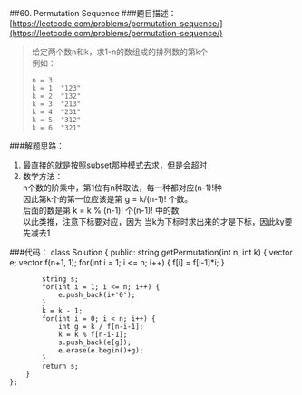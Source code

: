 ##60. Permutation Sequence 
###题目描述：[https://leetcode.com/problems/permutation-sequence/](https://leetcode.com/problems/permutation-sequence/)
> 给定两个数n和k，求1-n的数组成的排列数的第k个    
> 例如：
> 
>     n = 3
>     k = 1  "123"
>     k = 2  "132"
>     k = 3  "213"
>     k = 4  "231"
>     k = 5  "312"
>     k = 6  "321"

###解题思路：
1. 最直接的就是按照subset那种模式去求，但是会超时    
2. 数学方法：    
   n个数的阶乘中，第1位有n种取法，每一种都对应(n-1)!种    
   因此第k个的第一位应该是第 g = k/(n-1)! 个数。    
   后面的数是第 k = k % (n-1)! 个(n-1)! 中的数   
   以此类推，注意下标要对应，因为 当k为下标时求出来的才是下标，因此ky要先减去1

###代码：
	class Solution {
	public:
	    string getPermutation(int n, int k) {
	        vector<char> e;
	        vector<int> f(n+1, 1);
	        for(int i = 1; i <= n; i++) {
	            f[i] = f[i-1]*i;
	        }
	        
	        string s;
	        for(int i = 1; i <= n; i++) {
	            e.push_back(i+'0');
	        }
	        k = k - 1;
	        for(int i = 0; i < n; i++) {
	            int g = k / f[n-i-1];
	            k = k % f[n-i-1];
	            s.push_back(e[g]);
	            e.erase(e.begin()+g);
	        }
	        return s;
	    }
	};